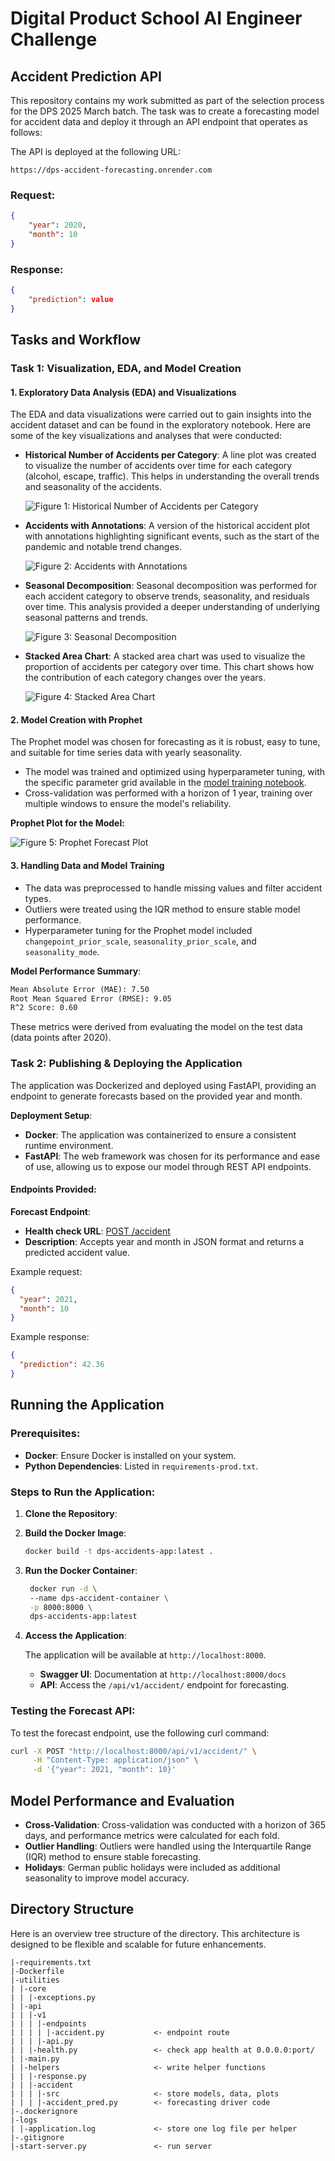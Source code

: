 # Digital Product School AI Engineer Challenge 
## Accident Prediction API

This repository contains my work submitted as part of the selection process for the DPS 2025 March batch. The task was to create a forecasting model for accident data and deploy it through an API endpoint that operates as follows:


The API is deployed at the following URL:
```
https://dps-accident-forecasting.onrender.com
```
### **Request:**
```json
{
    "year": 2020,
    "month": 10
}
```

### **Response:**
```json
{
    "prediction": value
}
```


## **Tasks and Workflow**

### **Task 1: Visualization, EDA, and Model Creation**

#### **1. Exploratory Data Analysis (EDA) and Visualizations**

The EDA and data visualizations were carried out to gain insights into the accident dataset and can be found in the exploratory notebook. Here are some of the key visualizations and analyses that were conducted:

- **Historical Number of Accidents per Category**: A line plot was created to visualize the number of accidents over time for each category (alcohol, escape, traffic). This helps in understanding the overall trends and seasonality of the accidents.

  ![Figure 1: Historical Number of Accidents per Category](utilities/helpers/accident/src/plots/historical_accidents_per_category.png)

- **Accidents with Annotations**: A version of the historical accident plot with annotations highlighting significant events, such as the start of the pandemic and notable trend changes.

  ![Figure 2: Accidents with Annotations](utilities/helpers/accident/src/plots/historical_accidents_with_annotations.png)

- **Seasonal Decomposition**: Seasonal decomposition was performed for each accident category to observe trends, seasonality, and residuals over time. This analysis provided a deeper understanding of underlying seasonal patterns and trends.

  ![Figure 3: Seasonal Decomposition](utilities/helpers/accident/src/plots/seasonal_decomposition_alcohol.png)

- **Stacked Area Chart**: A stacked area chart was used to visualize the proportion of accidents per category over time. This chart shows how the contribution of each category changes over the years.

  ![Figure 4: Stacked Area Chart](utilities/helpers/accident/src/plots/stacked_area_accidents_per_category.png)

#### **2. Model Creation with Prophet**

The Prophet model was chosen for forecasting as it is robust, easy to tune, and suitable for time series data with yearly seasonality.

- The model was trained and optimized using hyperparameter tuning, with the specific parameter grid available in the [model training notebook](utilities/helpers/accident/src/final_model.ipynb).
- Cross-validation was performed with a horizon of 1 year, training over multiple windows to ensure the model's reliability.

**Prophet Plot for the Model:**

![Figure 5: Prophet Forecast Plot](utilities/helpers/accident/src/plots/prophet_model_comparison.png)

#### **3. Handling Data and Model Training**

- The data was preprocessed to handle missing values and filter accident types.
- Outliers were treated using the IQR method to ensure stable model performance.
- Hyperparameter tuning for the Prophet model included `changepoint_prior_scale`, `seasonality_prior_scale`, and `seasonality_mode`.

**Model Performance Summary**:

```txt
Mean Absolute Error (MAE): 7.50
Root Mean Squared Error (RMSE): 9.05
R^2 Score: 0.60
```

These metrics were derived from evaluating the model on the test data (data points after 2020).

### **Task 2: Publishing & Deploying the Application**

The application was Dockerized and deployed using FastAPI, providing an endpoint to generate forecasts based on the provided year and month.

**Deployment Setup**:

- **Docker**: The application was containerized to ensure a consistent runtime environment.
- **FastAPI**: The web framework was chosen for its performance and ease of use, allowing us to expose our model through REST API endpoints.

#### **Endpoints Provided**:

**Forecast Endpoint**:
   - **Health check URL**: [POST /accident](https://dps-accident-forecasting.onrender.com)
   - **Description**: Accepts year and month in JSON format and returns a predicted accident value.
   
   Example request:

   ```json
   {
     "year": 2021,
     "month": 10
   }
   ```

   Example response:

   ```json
   {
     "prediction": 42.36
   }
   ```

## **Running the Application**

### **Prerequisites**:

- **Docker**: Ensure Docker is installed on your system.
- **Python Dependencies**: Listed in `requirements-prod.txt`.

### **Steps to Run the Application**:

1. **Clone the Repository**:
2. **Build the Docker Image**:

   ```bash
   docker build -t dps-accidents-app:latest .
   ```

3. **Run the Docker Container**:

   ```bash
    docker run -d \                           
    --name dps-accident-container \
    -p 8000:8000 \
    dps-accidents-app:latest   
    ```

4. **Access the Application**:

   The application will be available at `http://localhost:8000`.

   - **Swagger UI**: Documentation at `http://localhost:8000/docs`
   - **API**: Access the `/api/v1/accident/` endpoint for forecasting.

### **Testing the Forecast API**:

To test the forecast endpoint, use the following curl command:

```bash
curl -X POST "http://localhost:8000/api/v1/accident/" \
     -H "Content-Type: application/json" \
     -d '{"year": 2021, "month": 10}'
```

## **Model Performance and Evaluation**

- **Cross-Validation**: Cross-validation was conducted with a horizon of 365 days, and performance metrics were calculated for each fold.
- **Outlier Handling**: Outliers were handled using the Interquartile Range (IQR) method to ensure stable forecasting.
- **Holidays**: German public holidays were included as additional seasonality to improve model accuracy.

## Directory Structure
Here is an overview tree structure of the directory. This architecture is designed to be flexible and scalable for future enhancements.

```
|-requirements.txt
|-Dockerfile
|-utilities
| |-core
| | |-exceptions.py
| |-api
| | |-v1
| | | |-endpoints
| | | | |-accident.py           <- endpoint route
| | | |-api.py
| | |-health.py                 <- check app health at 0.0.0.0:port/
| |-main.py
| |-helpers                     <- write helper functions
| | |-response.py
| | |-accident                   
| | | |-src                     <- store models, data, plots
| | | |-accident_pred.py        <- forecasting driver code
|-.dockerignore
|-logs
| |-application.log             <- store one log file per helper
|-.gitignore
|-start-server.py               <- run server
```
